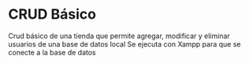 # CRUD Básico
Crud básico de una tienda que permite agregar, modificar y eliminar usuarios de una base de datos local
Se ejecuta con Xampp para que se conecte a la base de datos
